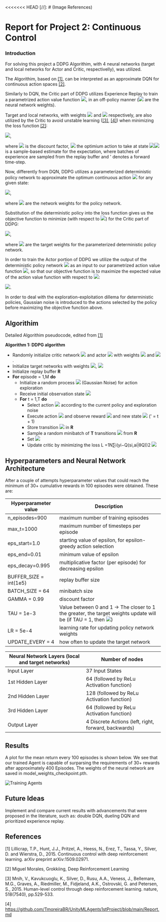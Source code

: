 <<<<<<< HEAD
[//]: # (Image References)

[image2]: https://github.com/TmoreiraBR/UnityMLAgents2ndProject-MultiAgent/blob/main/TrainedResults.jpg  "Training Agents"

# Report for Project 2: Continuous Control

### Introduction

For solving this project a DDPG Algorithim, with 4 neural networks (target and local networks for Actor and Critic, respectivelly), was utilized.

The Algorithim, based on [[1]](#1), can be interpreted as an approximate DQN for continuous action spaces [[2]](#2).

Similarly to DQN, the Critic part of DDPG utilizes Experience Replay to train a parametrized action value function <img src="https://render.githubusercontent.com/render/math?math=\hat{q}_{\pi}(s,a,\theta)">, in an off-policy manner (<img src="https://render.githubusercontent.com/render/math?math=\theta"> are the neural network weights).

Target and local networks, with weights <img src="https://render.githubusercontent.com/render/math?math=\theta_{frozen}"> and <img src="https://render.githubusercontent.com/render/math?math=\theta"> respectively, are also utilized by the Critic to avoid unstable learning ([[3]](#3), [[4]](#4)) when minimizing the loss function [[2]](#2):

<img src="https://render.githubusercontent.com/render/math?math=L(\theta) = \hat{E}_{(s,a,r',s')}[sum(r',  \gamma \hat{q}(s',a^*',\theta_{frozen})) - \hat{q}(s,a,\theta)]^2">,

where <img src="https://render.githubusercontent.com/render/math?math=\gamma"> is the discount factor, <img src="https://render.githubusercontent.com/render/math?math=a^*'"> the optimium action to take at state <img src="https://render.githubusercontent.com/render/math?math=s',"><img src="https://render.githubusercontent.com/render/math?math=\hat{E}"> is a sample-based estimate for the expectation, where batches of experience are sampled from the replay buffer and ' denotes a forward time-step.

Now, differently from DQN, DDPG utilizes a parameterized deterministic policy network to approximate the optimum continuous action <img src="https://render.githubusercontent.com/render/math?math=a^*"> for any given state:

<img src="https://render.githubusercontent.com/render/math?math=a^*' = \mu(s', \phi)">,

where <img src="https://render.githubusercontent.com/render/math?math=\phi"> are the network weights for the policy network.

Substitution of the deterministic policy into the loss function gives us the objective function to minimize (with respect to <img src="https://render.githubusercontent.com/render/math?math=\theta">) for the Critic part of DDPG:

<img src="https://render.githubusercontent.com/render/math?math=L(\theta) = \hat{E}_{(s,a,r',s')}[sum(r',  \gamma \hat{q}(s',\mu(s', \phi_{frozen}),\theta_{frozen})) - \hat{q}(s,a,\theta)]^2">,

where <img src="https://render.githubusercontent.com/render/math?math=\phi_{frozen}"> are the target weights for the parameterized deterministic policy network.

In order to train the Actor portion of DDPG we utilize the output of the deterministic policy network <img src="https://render.githubusercontent.com/render/math?math=\mu(s, \phi)"> as an input to our parametrized action value function <img src="https://render.githubusercontent.com/render/math?math=\hat{q}_{\pi}(s, \mu(s, \phi), \theta)">, so that our objective function is to maximize the expected value of the action value function with respect to <img src="https://render.githubusercontent.com/render/math?math=\phi">:

<img src="https://render.githubusercontent.com/render/math?math=J(\phi) = \hat{E}_{(s)}[\hat{q}_{\pi}(s, \mu(s, \phi), \theta)]">.

In order to deal with the exploration-exploitation dillema for deterministic policies, Gaussian noise is introduced to the actions selected by the policy before maximizing the objective function above.

## Algorithim

Detailed Algorithim pseudocode, edited from [[1]](#1)

**Algorithm 1: DDPG algorithm**
* Randomly initialize critic network <img src="https://render.githubusercontent.com/render/math?math=\hat{q}(s,a,\theta)"> and actor <img src="https://render.githubusercontent.com/render/math?math=\mu(s, \phi)"> with weights <img src="https://render.githubusercontent.com/render/math?math=\theta"> and <img src="https://render.githubusercontent.com/render/math?math=\phi">.
* Initialize target networks with weights <img src="https://render.githubusercontent.com/render/math?math=\theta_{frozen} \leftarrow \theta">, <img src="https://render.githubusercontent.com/render/math?math=\phi_{frozen} \leftarrow \phi"> 
* Initialize replay buffer **R**
* **For** episode = 1,M **do**
  * Initialize a random process <img src="https://render.githubusercontent.com/render/math?math=G"> (Gaussian Noise) for action exploration
  * Receive initial observation state <img src="https://render.githubusercontent.com/render/math?math=s_1">
  * **For** t = 1,T **do**
    * Select action <img src="https://render.githubusercontent.com/render/math?math=a_t = sum(\mu(s, \phi), G_t)">  according to the current policy and exploration noise
    * Execute action <img src="https://render.githubusercontent.com/render/math?math=a_t"> and observe reward <img src="https://render.githubusercontent.com/render/math?math=r'"> and new state <img src="https://render.githubusercontent.com/render/math?math=s'"> (' = t + 1)
    * Store transition <img src="https://render.githubusercontent.com/render/math?math=(s_t,a_t,r',s')"> in **R**
    * Sample a random minibatch of **T** transitions <img src="https://render.githubusercontent.com/render/math?math=(s_i,a_i,r',s')"> from **R**
    * Set <img src="https://render.githubusercontent.com/render/math?math=yi=r' + \gamma q(s',\mu(s', \phi_{frozen}),\theta_{frozen}))">
    * Update critic by minimizing the loss L =1N∑i(yi−Q(si,ai|θQ))2 <img src="https://render.githubusercontent.com/render/math?math=L(\theta) = \frac{1}{N}\sum_i [yi - q(s,a,\theta)]^2">

## Hyperparameters and Neural Network Architecture

After a couple of attempts hyperparameter values that could reach the minimum of 30+ cumulative rewards in 100 episodes were obtained. These are:

Hyperparameter value  | Description
------------- | -------------
n_episodes=900  | maximum number of training episodes
max_t=1000  | maximum number of timesteps per episode
eps_start=1.0  | starting value of epsilon, for epsilon-greedy action selection
eps_end=0.01  | minimum value of epsilon
eps_decay=0.995  | multiplicative factor (per episode) for decreasing epsilon
BUFFER_SIZE = int(1e5)   | replay buffer size
BATCH_SIZE = 64 | minibatch size
GAMMA = 0.99   | discount factor
TAU = 1e-3  | Value between 0 and 1 -> The closer to 1 the greater, the target weights update will be (if TAU = 1, then <img src="https://render.githubusercontent.com/render/math?math=\theta_{frozen} = \theta">)
LR = 5e-4  | learning rate for updating policy network weights
UPDATE_EVERY = 4  | how often to update the target network 

Neural Network Layers (local and target networks)  | Number of nodes 
------------- | -------------
Input Layer  | 37 Input States
1st Hidden Layer  | 64 (followed by ReLu Activation function)
2nd Hidden Layer  | 128 (followed by ReLu Activation function)
3rd Hidden Layer  | 64 (followed by ReLu Activation function)
Output Layer  | 4 Discrete Actions (left, right, forward, backwards)


## Results

A plot for the mean return every 100 episodes is shown below. We see that our trained Agent is capable of surparsing the requirements of 30+ rewards after approximately 400 Episodes. The weights of the neural network are saved in model_weights_checkpoint.pth.

![Training Agents][image2]


## Future Ideas

Implement and compare current results with advancements that were proposed in the literature, such as: double DQN, dueling DQN and prioritized experience replay.

## References
<a id="1">[1]</a> 
Lillicrap, T.P., Hunt, J.J., Pritzel, A., Heess, N., Erez, T., Tassa, Y., Silver, D. and Wierstra, D., 2015. Continuous control with deep reinforcement learning. arXiv preprint arXiv:1509.02971.

<a id="2">[2]</a> 
Miguel Morales, Grokkiing, Deep Reinforcement Learning

<a id="3">[3]</a> 
Mnih, V., Kavukcuoglu, K., Silver, D., Rusu, A.A., Veness, J., Bellemare, M.G., Graves, A., Riedmiller, M., Fidjeland, A.K., Ostrovski, G. and Petersen, S., 2015. Human-level control through deep reinforcement learning. nature, 518(7540), pp.529-533.

<a id="4">[4]</a> 
https://github.com/TmoreiraBR/UnityMLAgents1stProject/blob/main/Report.md
